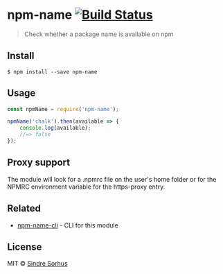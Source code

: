 # npm-name [![Build Status](https://travis-ci.org/sindresorhus/npm-name.svg?branch=master)](https://travis-ci.org/sindresorhus/npm-name)

> Check whether a package name is available on npm


## Install

```
$ npm install --save npm-name
```


## Usage

```js
const npmName = require('npm-name');

npmName('chalk').then(available => {
	console.log(available);
	//=> false
});
```

## Proxy support
The module will look for a .npmrc file on the user's home folder or for the NPMRC environment variable for the https-proxy entry.

## Related

- [npm-name-cli](https://github.com/sindresorhus/npm-name-cli) - CLI for this module


## License

MIT © [Sindre Sorhus](http://sindresorhus.com)
